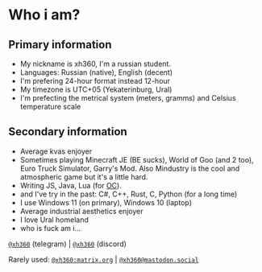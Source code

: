 # Who i am?

## Primary information
- My nickname is xh360, I'm a russian student.
- Languages: Russian (native), English (decent)
- I'm prefering 24-hour format instead 12-hour
- My timezone is UTC+05 (Yekaterinburg, Ural)
- I'm prefecting the metrical system (meters, gramms) and Celsius temperature scale

## Secondary information
- Average kvas enjoyer
- Sometimes playing Minecraft JE (BE sucks), World of Goo (and 2 too), Euro Truck Simulator, Garry's Mod. Also Mindustry is the cool and atmospheric game but it's a little hard. 
- Writing JS, Java, Lua (for [OC](https://www.curseforge.com/minecraft/mc-mods/opencomputers)). 
- and I've try in the past: C#, C++, Rust, C, Python (for a long time)
- I use Windows 11 (on primary), Windows 10 (laptop)
- Average industrial aesthetics enjoyer
- I love Ural homeland
- who is fuck am i...


[`@xh360`](https://t.me/xh360) (telegram) | [`@xh360`](https://discord.com/users/726656183817076738) (discord)

Rarely used: [`@xh360:matrix.org`](https://matrix.to/#/@xh360:matrix.org) | [`@xh360@mastodon.social`](https://mastodon.social/@xh360)
